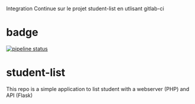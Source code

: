 Integration Continue sur le projet student-list en utlisant gitlab-ci
# badge
[![pipeline status](http://ec2-54-144-110-220.compute-1.amazonaws.com/franck/student-list-gitlab_ci/badges/master/pipeline.svg)](http://ec2-54-144-110-220.compute-1.amazonaws.com/franck/student-list-gitlab_ci/commits/master)
# student-list 
This repo is a simple application to list student with a webserver (PHP) and API (Flask)
